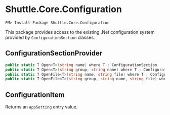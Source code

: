 # Shuttle.Core.Configuration

```
PM> Install-Package Shuttle.Core.Configuration
```

This package provides access to the existing .Net configuration system provided by `ConfigurationSection` classes.

## ConfigurationSectionProvider

```cs
public static T Open<T>(string name) where T : ConfigurationSection
public static T Open<T>(string group, string name) where T : ConfigurationSection
public static T OpenFile<T>(string name, string file) where T : ConfigurationSection
public static T OpenFile<T>(string group, string name, string file) where T : ConfigurationSection
```

## ConfigurationItem

Returns an `appSetting` entry value.